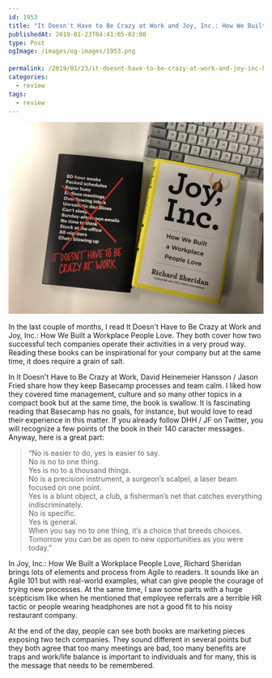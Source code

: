 ```yaml
---
id: 1953
title: "It Doesn't Have to Be Crazy at Work and Joy, Inc.: How We Built a Workplace People Love reviews"
publishedAt: 2019-01-23T04:41:05-02:00
type: Post
ogImage: /images/og-images/1953.png

permalink: /2019/01/23/it-doesnt-have-to-be-crazy-at-work-and-joy-inc-how-we-built-a-workplace-people-love-reviews/
categories:
  - review
tags:
  - review
---
```


![Book covers](/wp-content/uploads/2019/01/IMG_4455.jpg)

In the last couple of months, I read It Doesn't Have to Be Crazy at Work and Joy, Inc.: How We Built a Workplace People Love. They both cover how two successful tech companies operate their activities in a very proud way. Reading these books can be inspirational for your company but at the same time, it does require a grain of salt.

In It Doesn't Have to Be Crazy at Work, David Heinemeier Hansson / Jason Fried share how they keep Basecamp processes and team calm. I liked how they covered time management, culture and so many other topics in a compact book but at the same time, the book <g class="gr_ gr\_6 gr-alert gr\_gramm gr\_inline\_cards gr\_run\_anim Grammar multiReplace" id="6" data-gr-id="6">is swallow</g>. It is fascinating reading that Basecamp has no goals, for instance, but would love to read their experience in this matter. If you already follow DHH / JF on Twitter, you will recognize a few points of the book in their 140 <g class="gr_ gr\_561 gr-alert gr\_spell gr\_inline\_cards gr\_disable\_anim_appear ContextualSpelling ins-del multiReplace" id="561" data-gr-id="561">caracter</g> messages. Anyway, here is a great part:

<blockquote class="wp-block-quote">
  <p>
    “No is easier to do, yes is easier to say.<br /> No is no to one thing.<br /> Yes is no to a thousand things.<br /> No is a precision instrument, a surgeon’s scalpel, a laser beam focused on one point.<br /> Yes is a blunt object, a club, a fisherman’s net that catches everything indiscriminately.<br /> No is specific.<br /> Yes is general.<br /> When you say no to one thing, it’s a choice that breeds choices. Tomorrow you can be as open to new opportunities as you were today.”
  </p>
</blockquote>

In Joy, Inc.: How We Built a Workplace People Love,&nbsp;Richard Sheridan brings lots of elements and process from Agile to readers. It sounds like an Agile 101 but with real-world examples, what can give people the courage of trying new processes. At the same time, I saw some parts with a huge scepticism like when he mentioned that employee referrals are a terrible HR tactic or people wearing headphones are not a good fit to his noisy restaurant company.

At the end of the day, people can see both books are marketing pieces exposing two tech companies. They sound different in several points but they both agree that too many meetings are bad, too many benefits are traps and work/life balance is important to individuals and for many, this is the message that needs to be remembered.
